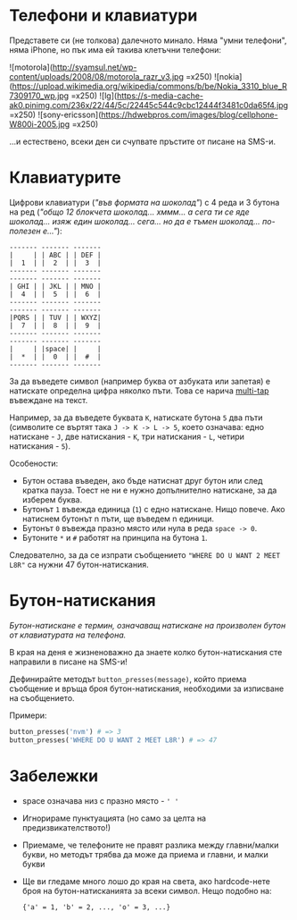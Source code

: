 # Телефони и клавиатури

Представете си (не толкова) далечното минало. Няма "умни телефони", няма iPhone,
но пък има ей такива клетъчни телефони:

![motorola](http://syamsul.net/wp-content/uploads/2008/08/motorola_razr_v3.jpg =x250)
![nokia](https://upload.wikimedia.org/wikipedia/commons/b/be/Nokia_3310_blue_R7309170_wp.jpg  =x250)
![lg](https://s-media-cache-ak0.pinimg.com/236x/22/44/5c/22445c544c9cbc12444f3481c0da65f4.jpg =x250)
![sony-ericsson](https://hdwebpros.com/images/blog/cellphone-W800i-2005.jpg =x250)

...и естествено, всеки ден си счупвате пръстите от писане на SMS-и.

# Клавиатурите

Цифрови клавиатури (_"във формата на шоколад"_) с 4 реда и 3 бутона на ред (_"общо 12
блокчета шоколад... хммм... а сега ти се яде шоколад... изяж един шоколад...
сега... но да е тъмен шоколад... по-полезен е..."_):

    ------- ------- -------
    |     | | ABC | | DEF |
    |  1  | |  2  | |  3  |
    ------- ------- -------
    ------- ------- -------
    | GHI | | JKL | | MNO |
    |  4  | |  5  | |  6  |
    ------- ------- -------
    ------- ------- -------
    |PQRS | | TUV | | WXYZ|
    |  7  | |  8  | |  9  |
    ------- ------- -------
    ------- ------- -------
    |     | |space| |     |
    |  *  | |  0  | |  #  |
    ------- ------- -------

За да въведете символ (например буква от азбуката или запетая) е натискате
определна цифра няколко пъти. Това се нарича [multi-tap](https://en.wikipedia.org/wiki/Multi-tap)
въвеждане на текст.

Например, за да въведете буквата `K`, натискате бутона `5` два пъти (символите
се въртят така `J -> K -> L -> 5`, което означава: едно натискане - `J`, две
натискания - `K`, три натискания - `L`, четири натискания - `5`).

Особености:

* Бутон остава въведен, ако бъде натиснат друг бутон или след кратка пауза. Тоест
  не ни е нужно допълнително натискане, за да изберем буква.
* Бутонът `1` въвежда единица (`1`) с едно натискане. Нищо повече. Ако натиснем
  бутонът n пъти, ще въведем n единици.
* Бутонът `0` въвежда празно място или нула в реда `space -> 0`.
* Бутоните `*` и `#` работят на принципа на бутона `1`.

Следователно, за да се изпрати съобщението `"WHERE DO U WANT 2 MEET L8R"` са нужни 47
бутон-натискания.

# Бутон-натискания

_Бутон-натискане е термин, означаващ натискане на произволен бутон от клавиатурата
на телефона._

В края на деня е жизненоважно да знаете колко бутон-натискания сте направили в
писане на SMS-и!

Дефинирайте методът `button_presses(message)`, който приема съобщение и връща броя
бутон-натискания, необходими за изписване на съобщението.

Примери:

```ruby
button_presses('nvm') # => 3
button_presses('WHERE DO U WANT 2 MEET L8R') # => 47
```

# Забележки

* space означава низ с празно място - `' '`
* Игнорираме пунктуацията (но само за целта на предизвикателството!)
* Приемаме, че телефоните не правят разлика между главни/малки букви, но методът
  трябва да може да приема и главни, и малки букви
* Ще ви гледаме много лошо до края на света, ако hardcode-нете броя на бутон-натисканията
  за всеки символ. Нещо подобно на:

      {'a' = 1, 'b' = 2, ..., 'o' = 3, ...}
